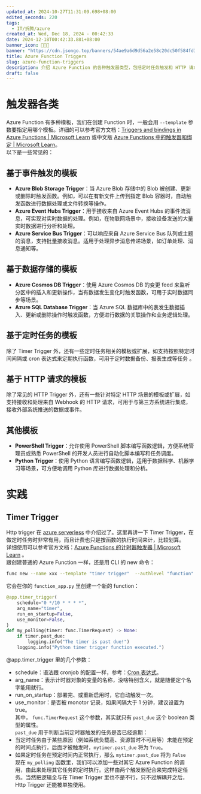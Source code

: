 ```yaml
---
updated_at: 2024-10-27T11:31:09.698+08:00
edited_seconds: 220
tags:
  - IT/折腾/azure
created_at: Wed, Dec 18, 2024 - 00:42:33
date: 2024-12-18T00:42:33.881+08:00
banner_icon: 👨🏼‍💻
banner: "https://cdn.jsongo.top/banners/54ae9a6d9d56a2e58c20dc50f584fd39.jpg"
title: Azure Function Triggers
slug: azure-function-triggers
description: 介绍 Azure Function 的各种触发器类型，包括定时任务触发和 HTTP 请求触发等。文中详细描述了如何使用 Timer Trigger 来实现定时任务，并提供相关的代码示例和详解。
draft: false
---
```

# 触发器各类
Azure Function 有多种模板，我们在创建 Function 时，一般会用 `--template` 参数要指定用哪个模板。详细的可以参考官方文档：[Triggers and bindings in Azure Functions \| Microsoft Learn](https://learn.microsoft.com/en-us/azure/azure-functions/functions-triggers-bindings) 或中文版 [Azure Functions 中的触发器和绑定 \| Microsoft Learn](https://learn.microsoft.com/zh-cn/azure/azure-functions/functions-triggers-bindings?tabs=isolated-process,node-v4,python-v2&pivots=programming-language-csharp)。  
以下是一些常见的：
## 基于事件触发的模板
- **Azure Blob Storage Trigger**：当 Azure Blob 存储中的 Blob 被创建、更新或删除时触发函数。例如，可以在有新文件上传到指定 Blob 容器时，自动触发函数进行数据处理或文件转换等操作。
- **Azure Event Hubs Trigger**：用于接收来自 Azure Event Hubs 的事件流消息，可实现对实时数据的处理。例如，在物联网场景中，接收设备发送的大量实时数据进行分析和处理。
- **Azure Service Bus Trigger**：可以响应来自 Azure Service Bus 队列或主题的消息，支持批量接收消息。适用于处理异步消息传递场景，如订单处理、消息通知等。
## 基于数据存储的模板
- **Azure Cosmos DB Trigger**：使用 Azure Cosmos DB 的变更 feed 来监听分区中的插入和更新操作，当有数据发生变化时触发函数，可用于实时数据同步等场景。
- **Azure SQL Database Trigger**：当 Azure SQL 数据库中的表发生数据插入、更新或删除操作时触发函数，方便进行数据的关联操作和业务逻辑处理。
## 基于定时任务的模板
除了 Timer Trigger 外，还有一些定时任务相关的模板或扩展，如支持按照特定时间间隔或 cron 表达式来定期执行函数，可用于定时数据备份、报表生成等任务 。
## 基于 HTTP 请求的模板
除了常见的 HTTP Trigger 外，还有一些针对特定 HTTP 场景的模板或扩展，如支持接收和处理来自 Webhook 的 HTTP 请求，可用于与第三方系统进行集成，接收外部系统推送的数据或事件。
## 其他模板
- **PowerShell Trigger**：允许使用 PowerShell 脚本编写函数逻辑，方便系统管理员或熟悉 PowerShell 的开发人员进行自动化脚本编写和任务调度。
- **Python Trigger**：使用 Python 语言编写函数逻辑，适用于数据科学、机器学习等场景，可方便地调用 Python 库进行数据处理和分析。

# 实践
## Timer Trigger
Http trigger 在 [azure serverless](azure%20serverless.md) 中介绍过了。这里再讲一下 Timer Trigger，在做定时任务时非常有用，而且计费也只是按函数的执行时间来计，比较划算。  
详细使用可以参考官方文档：[Azure Functions 的计时器触发器 \| Microsoft Learn](https://learn.microsoft.com/zh-cn/azure/azure-functions/functions-bindings-timer?tabs=python-v2,isolated-process,nodejs-v4&pivots=programming-language-python) 。  
跟创建普通的 Azure Function 一样，还是用 CLI 的 new 命令：
```bash
func new --name xxx --template "timer trigger"  --authlevel "function"
```
它会在你的 `function_app.py` 里创建一个新的 function：
```python
@app.timer_trigger(
    schedule="0 */10 * * * *",
    arg_name="timer",
    run_on_startup=False,
    use_monitor=False,
)
def my_polling(timer: func.TimerRequest) -> None:
    if timer.past_due:
        logging.info("The timer is past due!")
    logging.info("Python timer trigger function executed.")
```
@app.timer_trigger 里的几个参数：
- schedule：语法跟 cronjob 的配置一样，参考：[Cron 表达式](Cron%20表达式.md)。
- arg_name：表示计时器对象的变量的名称，没啥特别含义，就是随便定个名字能用就行。
- run_on_startup：部署完、或重新启用时，它自动触发一次。
- use_monitor：是否被 monotor 记录，如果间隔大于 1 分钟，建议设置为 true。  
其中， `func.TimerRequest` 这个参数，其实就只有 `past_due` 这个 boolean 类型的属性。  
`past_due` 用于判断当前定时器触发的任务是否已经逾期：
- 当定时任务由于某些原因（例如系统负载高、资源暂时不可用等）未能在预定的时间点执行，后面才被触发时，`mytimer.past_due` 将为 `True`。
- 如果定时任务在预定时间内正常执行，那么 `mytimer.past_due` 将为 `False`  
现在 `my_polling` 函数里，我们可以添加一些对其它 Azure Function 的调用，由此来处理其它任务的定时执行。这样由两个触发器配合来完成特定任务。当然把逻辑全与在 Timer Trigger 里也不是不行，只不过解耦开之后，Http Trigger 还能被单独使用。
